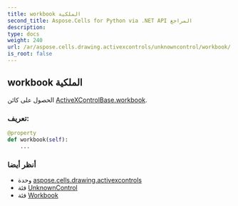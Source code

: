 ```yaml
---
title: workbook الملكية
second_title: Aspose.Cells for Python via .NET API المراجع
description:
type: docs
weight: 240
url: /ar/aspose.cells.drawing.activexcontrols/unknowncontrol/workbook/
is_root: false
---
```

##  workbook الملكية

الحصول على كائن [ActiveXControlBase.workbook](/cells/python-net/ar/aspose.cells.drawing.activexcontrols/activexcontrolbase#workbook).
###  تعريف:
```python
@property
def workbook(self):
    ...
```

###  أنظر أيضا
* وحدة [aspose.cells.drawing.activexcontrols](../../)
* فئة [UnknownControl](/cells/python-net/ar/aspose.cells.drawing.activexcontrols/unknowncontrol)
* فئة [Workbook](/cells/python-net/ar/aspose.cells/workbook)
